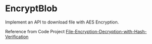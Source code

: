 # EncryptBlob

Implement an API to download file with AES Encryption.


Reference from Code Project [File-Encryption-Decryption-with-Hash-Verification](https://www.codeproject.com/Articles/8633/File-Encryption-Decryption-with-Hash-Verification)